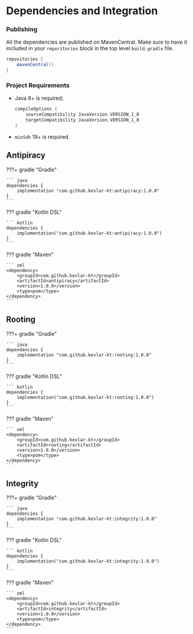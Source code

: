 # Dependencies and Integration

### Publishing

All the dependencies are published on MavenCentral. Make sure to have it included in your `reporitories` block in the top level `build.gradle` file.

```groovy
repositories {
    mavenCentral()
}
```

### Project Requirements

- Java 8+ is required;
	```groovy
	compileOptions {
	    sourceCompatibility JavaVersion.VERSION_1_8
	    targetCompatibility JavaVersion.VERSION_1_8
	}
	```
- `minSdk` 19+ is required.

## Antipiracy
???+ gradle "Gradle"

	``` java
	dependencies {
    	implementation "com.github.kevlar-kt:antipiracy:1.0.0"
	}
	```

??? gradle "Kotlin DSL"

	``` kotlin
	dependencies {
	    implementation("com.github.kevlar-kt:antipiracy:1.0.0")
	}
	```

??? gradle "Maven"

	``` xml
	<dependency>
	    <groupId>com.github.kevlar-kt</groupId>
	    <artifactId>antipiracy</artifactId>
	    <version>1.0.0</version>
	    <type>pom</type>
	</dependency>
	```


## Rooting
???+ gradle "Gradle"

	``` java
	dependencies {
    	implementation "com.github.kevlar-kt:rooting:1.0.0"
	}
	```

??? gradle "Kotlin DSL"

	``` kotlin
	dependencies {
	    implementation("com.github.kevlar-kt:rooting:1.0.0")
	}
	```

??? gradle "Maven"

	``` xml
	<dependency>
	    <groupId>com.github.kevlar-kt</groupId>
	    <artifactId>rooting</artifactId>
	    <version>1.0.0</version>
	    <type>pom</type>
	</dependency>
	```


## Integrity

???+ gradle "Gradle"

	``` java
	dependencies {
    	implementation "com.github.kevlar-kt:integrity:1.0.0"
	}
	```

??? gradle "Kotlin DSL"

	``` kotlin
	dependencies {
	    implementation("com.github.kevlar-kt:integrity:1.0.0")
	}
	```

??? gradle "Maven"

	``` xml
	<dependency>
	    <groupId>com.github.kevlar-kt</groupId>
	    <artifactId>integrity</artifactId>
	    <version>1.0.0</version>
	    <type>pom</type>
	</dependency>
	```

